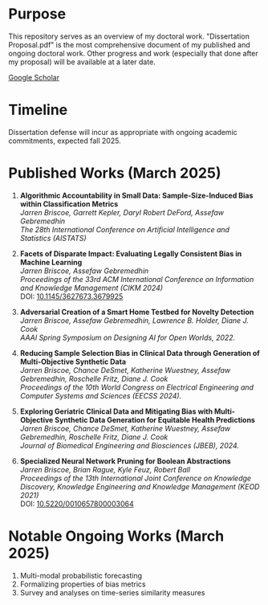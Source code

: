 # Purpose
This repository serves as an overview of my doctoral work. "Dissertation Proposal.pdf" is the most comprehensive document of my published and ongoing doctoral work. Other progress and work (especially that done after my proposal) will be available at a later date.

[Google Scholar](https://scholar.google.com/citations?user=xncWH7MAAAAJ)

# Timeline

Dissertation defense will incur as appropriate with ongoing academic commitments, expected fall 2025.

# Published Works (March 2025)

1. **Algorithmic Accountability in Small Data: Sample-Size-Induced Bias within Classification Metrics**  
   *Jarren Briscoe, Garrett Kepler, Daryl Robert DeFord, Assefaw Gebremedhin*  
   *The 28th International Conference on Artificial Intelligence and Statistics (AISTATS)*
   
2. **Facets of Disparate Impact: Evaluating Legally Consistent Bias in Machine Learning**  
   *Jarren Briscoe, Assefaw Gebremedhin*  
   *Proceedings of the 33rd ACM International Conference on Information and Knowledge Management (CIKM 2024)*  
   DOI: [10.1145/3627673.3679925](https://doi.org/10.1145/3627673.3679925)

3. **Adversarial Creation of a Smart Home Testbed for Novelty Detection**  
   *Jarren Briscoe, Assefaw Gebremedhin, Lawrence B. Holder, Diane J. Cook*  
   *AAAI Spring Symposium on Designing AI for Open Worlds, 2022.*

4. **Reducing Sample Selection Bias in Clinical Data through Generation of Multi-Objective Synthetic Data**  
   *Jarren Briscoe, Chance DeSmet, Katherine Wuestney, Assefaw Gebremedhin, Roschelle Fritz, Diane J. Cook*  
   *Proceedings of the 10th World Congress on Electrical Engineering and Computer Systems and Sciences (EECSS 2024).*

5. **Exploring Geriatric Clinical Data and Mitigating Bias with Multi-Objective Synthetic Data Generation for Equitable Health Predictions**  
   *Jarren Briscoe, Chance DeSmet, Katherine Wuestney, Assefaw Gebremedhin, Roschelle Fritz, Diane J. Cook*  
   *Journal of Biomedical Engineering and Biosciences (JBEB), 2024.*

6. **Specialized Neural Network Pruning for Boolean Abstractions**  
   *Jarren Briscoe, Brian Rague, Kyle Feuz, Robert Ball*  
   *Proceedings of the 13th International Joint Conference on Knowledge Discovery, Knowledge Engineering and Knowledge Management (KEOD 2021)*  
   DOI: [10.5220/0010657800003064](https://doi.org/10.5220/0010657800003064)

# Notable Ongoing Works (March 2025)

1. Multi-modal probabilistic forecasting
2. Formalizing properties of bias metrics
3. Survey and analyses on time-series similarity measures
